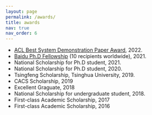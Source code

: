 ```yaml
---
layout: page
permalink: /awards/
title: awards
nav: true
nav_order: 6
---
```


- [ACL Best System Demonstration Paper Award](https://www.2022.aclweb.org/best-demo-paper-award), 2022.
- [Baidu Ph.D Fellowship](http://scholarship.baidu.com/) (10 recipients worldwide), 2021.
- National Scholarship for Ph.D student, 2021.
- National Scholarship for Ph.D student, 2020.
- Tsingfeng Scholarship, Tsinghua University, 2019.
- CACS Scholarship, 2019
- Excellent Graguate, 2018
- National Scholarship for undergraduate student, 2018.
- First-class Academic Scholarship, 2017
- First-class Academic Scholarship, 2016



